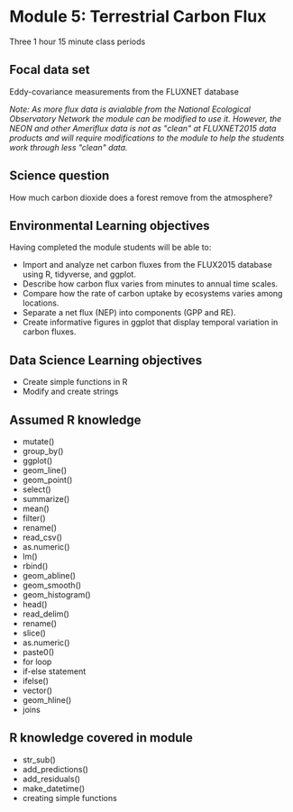 # Module 5: Terrestrial Carbon Flux

Three 1 hour 15 minute class periods

## Focal data set

Eddy-covariance measurements from the FLUXNET database

*Note: As more flux data is avialable from the National Ecological Observatory Network the module can be modified to use it.  However, the NEON and other Ameriflux data is not as "clean" at FLUXNET2015 data products and will require modifications to the module to help the students work through less "clean" data.*

## Science question

How much carbon dioxide does a forest remove from the atmosphere?

## Environmental Learning objectives

Having completed the module students will be able to:

* Import and analyze net carbon fluxes from the FLUX2015 database using R, 
  tidyverse, and ggplot.
* Describe how carbon flux varies from minutes to annual time scales.
* Compare how the rate of carbon uptake by ecosystems varies among locations.
* Separate a net flux (NEP) into components (GPP and RE).
* Create informative figures in ggplot that display temporal variation in carbon
  fluxes.

## Data Science Learning objectives

* Create simple functions in R
* Modify and create strings

## Assumed R knowledge

* mutate()
* group_by()
* ggplot()
* geom_line()
* geom_point()
* select()
* summarize()
* mean()
* filter()
* rename()
* read_csv()
* as.numeric()
* lm()
* rbind()
* geom_abline()
* geom_smooth()
* geom_histogram()
* head()
* read_delim()
* rename()
* slice()
* as.numeric()
* paste0()
* for loop
* if-else statement
* ifelse()
* vector()
* geom_hline()
* joins

## R knowledge covered in module

* str_sub()
* add_predictions()
* add_residuals()
* make_datetime()
* creating simple functions

